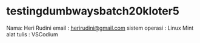 # testingdumbwaysbatch20kloter5
Nama: Heri Rudini
email : herirudini@gmail.com
sistem operasi : Linux Mint
alat tulis : VSCodium
